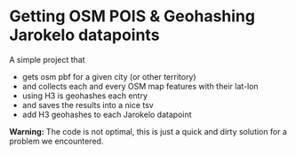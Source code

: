 # Getting OSM POIS & Geohashing Jarokelo datapoints

A simple project that
- gets osm pbf for a given city (or other territory)
- and collects each and every OSM map features with
their lat-lon
- using H3 is geohashes each entry
- and saves the results into a nice tsv
- add H3 geohashes to each Jarokelo datapoint

**Warning:** The code is not optimal, this is just a 
quick and dirty solution for a problem we encountered.